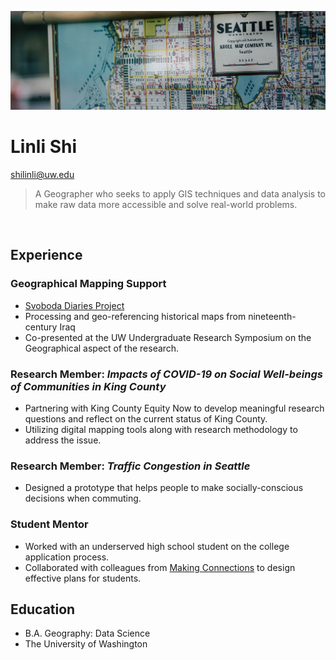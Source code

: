 ![](images/cartography.jpg)
# Linli Shi
shilinli@uw.edu
> A Geographer who seeks to apply GIS techniques and data analysis to make raw data more accessible and solve real-world problems.
<br>

## Experience
### Geographical Mapping Support 
- [Svoboda Diaries Project](https://www.svobodadiariesproject.org/)
- Processing and geo-referencing historical maps from nineteenth-century Iraq
- Co-presented at the UW Undergraduate Research Symposium on the Geographical aspect of the research.
### Research Member: *Impacts of COVID-19 on Social Well-beings of Communities in King County* 
- Partnering with King County Equity Now to develop meaningful research questions and reflect on the current status of King County.
- Utilizing digital mapping tools along with research methodology to address the issue.
### Research Member: *Traffic Congestion in Seattle*
- Designed a prototype that helps people to make socially-conscious decisions when commuting.
### Student Mentor
- Worked with an underserved high school student on the college application process.
- Collaborated with colleagues from [Making Connections](https://www.washington.edu/womenscenter/making-connections/) to design effective plans for students.
## Education
- B.A. Geography: Data Science
- The University of Washington